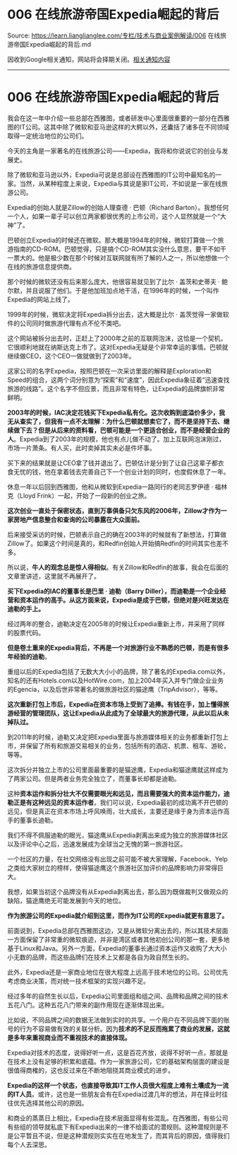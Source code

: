 # 006 在线旅游帝国Expedia崛起的背后 

Source: https://learn.lianglianglee.com/专栏/技术与商业案例解读/006 在线旅游帝国Expedia崛起的背后.md

因收到Google相关通知，网站将会择期关闭。[相关通知内容](https://lumendatabase.org/notices/44265620)

---

# 006 在线旅游帝国Expedia崛起的背后

我会在这一年中介绍一些总部在西雅图，或者研发中心里面很重要的一部分在西雅图的IT公司。这其中除了微软和亚马逊这样的大鳄以外，还囊括了诸多在不同领域取得一定统治地位的公司们。

今天的主角是一家著名的在线旅游公司——Expedia，我将和你说说它的创业与发展史。

除了微软和亚马逊以外，Expedia可说是总部设在西雅图的IT公司中最知名的一家。当然，从某种程度上来说，Expedia与其说是家IT公司，不如说是一家在线旅游公司。

Expedia的创始人就是Zillow的创始人理查德 · 巴顿（Richard Barton）。我想任何一个人，如果一辈子可以创立两家都很优秀的上市公司，这个人显然就是一个“大神”了。

巴顿创立Expedia的时候还在微软。那大概是1994年的时候，微软打算做一个旅游指南的CD-ROM。巴顿觉得，只是搞个CD-ROM其实没什么意思，要干不如干一票大的。他是极少数在那个时候对互联网就有所了解的人之一，所以他想做一个在线的旅游信息提供商。

那个时候的微软还没有后来那么庞大，他很容易就见到了比尔 · 盖茨和史蒂夫 · 鲍尔默，并且说服了他们。于是他加班加点地干活，在1996年的时候，一个叫作Expedia的网站上线了。

1999年的时候，微软决定将Expedia拆分出去，这大概是比尔 · 盖茨觉得一家做软件的公司同时做旅游代理有点不伦不类吧。

这个网站被拆分出去时，正赶上了2000年之前的互联网泡沫，这恰是一个契机，它很顺利地就在纳斯达克上市了。这对Expedia无疑是个非常幸运的事情。巴顿就继续做CEO，这个CEO一做就做到了2003年。

这家公司的名字Expedia，按照巴顿在一次采访里面的解释是Exploration和Speed的组合，这两个词分别意为“探索”和“速度”，因此Expedia象征着“迅速查找旅游的线路”。这个名字不但应景，而且非常有特色，让Expedia的品牌旗帜非常鲜明。

**2003年的时候，IAC决定花钱买下Expedia私有化。这次收购到底溢价多少，我无从查实了，但我有一点不太理解：为什么巴顿就想卖它了，而不是坚持下去、继续做下去？但是从后来的资料看，巴顿可能是一个更适合创业，而不是经营企业的人**。Expedia到了2003年的规模，他也有点儿做不动了。加上互联网泡沫刚过，市场一片萧条。有人买，此时卖掉其实未必是件坏事。

买下来的结果就是让CEO拿了钱并退出了。巴顿估计是分到了让自己这辈子都衣食无忧的钱，他在拿着钱去完善自己下一个创业计划的同时，也度假休息了一年。

休息一年以后回到西雅图，他和从微软到Expedia一路同行的老同志罗伊德 · 福林克（Lloyd Frink）一起，开始了一段新的创业之旅。

**这次创业一直处于保密状态，直到万事俱备只欠东风的2006年，Zillow才作为一家房地产信息整合和查询的公司暴露在大众面前。**

后来接受采访的时候，巴顿表示自己的确在2003年的时候就有了新想法，打算做Zillow了。如果这个时间是真的，和Redfin创始人开始搞Redfin的时间其实也差不多。

所以说，**牛人的观念总是惊人得相似**。有关Zillow和Redfin的故事，我会在后面的文章里讲述，这里就不再展开了。

**买下Expedia的IAC的董事长是巴里 · 迪勒（Barry Diller），而迪勒是一个企业经营和资本运作的高手。从这方面来说，Expedia是成于巴顿，但绝对是兴旺发达在迪勒的手上。**

经过两年的整合，迪勒决定在2005年的时候让Expedia重新上市，并采用了同样的股票代码。

**但是卷土重来的Expedia背后，不再是一个对旅游行业不熟悉的巴顿，而是有很多年经验的迪勒**。

重组以后的Expedia包括了无数大大小小的品牌，除了著名的Expedia.com以外，知名的还有Hotels.com以及HotWire.com，加上2004年买入并专门做企业业务的Egencia，以及后世非常著名的做旅游社区的猫途鹰（TripAdvisor），等等。

**这次重新打包上市后，Expedia在资本市场上受到了追捧。有钱在手，加上懂得旅游经营的管理团队，这让Expedia从此成为了全球最大的旅游代理，从此以后从未掉队过。**

到2011年的时候，迪勒又决定把Expedia里面与旅游媒体相关的业务都重新打包上市，并保留了所有和旅游交易相关的业务，包括所有的酒店、机票、租车、游轮，等等。

这次拆分并独立上市的公司里面最重要的是猫途鹰，Expedia和猫途鹰就这样成为了两家公司。但是两者业务完全独立了，而董事长却都是迪勒。

这种**资本运作和拆分壮大不仅需要眼光和远见，而且需要强大的资本运作能力，迪勒正是有这种远见的资本运作者**。我们可以说，Expedia最初的成功离不开巴顿的远见，但是真正在资本市场上呼风唤雨，壮大成长，主要还是缘于身为资本运作高手的董事长迪勒。

我们不得不佩服迪勒的眼光，猫途鹰从Expedia剥离出来成为独立的旅游媒体社区以及评论中心之后，迅速发展成为全球当之无愧的第一旅游社区。

一个社区的力量，在社交网络没有出现之前可能不被大家理解，Facebook、Yelp之类给大家树立的榜样，使得猫途鹰这个旅游社区加评价的品牌影响力非常得巨大。

我想，如果当初这个品牌没有从Expedia剥离出去，那么因为既做裁判又做观众的缺陷，猫途鹰绝无可能发展到今天的地位。

**作为旅游公司的Expedia就介绍到这里，而作为IT公司的Expedia就更有意思了。**

前面说到，Expedia总部在西雅图这边，又是从微软分离出去的，所以其技术层面一方面保留了非常重的微软痕迹，并非是湾区或者其他初创公司的那一套，更多地基于Linux和Java。另外一方面，Expedia的董事长通过资本运作又收购了大大小小无数的品牌，而这些品牌们在技术上又都是各自为政自然生长的。

此外，Expedia还是一家商业地位在很大程度上远高于技术地位的公司。公司优先考虑商业决策，而对统一技术框架的实现兴趣不足。

经过多年的自然生长以后，Expedia公司里面组和组之间、品牌和品牌之间的技术五花八门。这种五花八门带来的副作用现在逐渐体现出来。

比如说，不同品牌之间的数据无法做到实时的共享。一个用户在不同品牌下面的账号的行为不容易做有效的关联分析。因为**技术的不足反而拖累了商业的发展，这就是多年来重视商业而不重视技术的直接体现。**

Expedia对技术的态度，说得好听一点，这是百花齐放，说得不好听一点，那就是在技术上没有足够的积累和底蕴。作为一家旅游公司，它的基础架构层面的建设是很值得商榷的，这也反过来在不断地阻挠其商业模式的进步。

**Expedia的这样一个状态，也直接导致其IT工作人员很大程度上难有土壤成为一流的IT人员**。或许，这也是一些朋友会有在Expedia过渡几年的想法，并在择业时往往优先选择其他公司的原因。

和商业的蒸蒸日上相比，Expedia在技术层面显得有些混乱。在西雅图，有些公司有些组的领导就私底下有Expedia出来的一律不给面试的潜规则。这种潜规则是不是公平暂且不说，但是这种潜规则实实在在地发生了，而其背后的原因，值得我们每个人去深思。